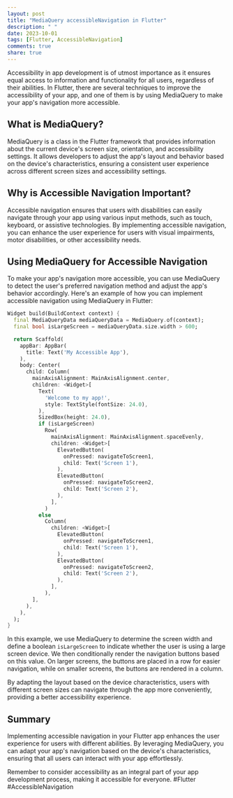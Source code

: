 ```yaml
---
layout: post
title: "MediaQuery accessibleNavigation in Flutter"
description: " "
date: 2023-10-01
tags: [Flutter, AccessibleNavigation]
comments: true
share: true
---
```


Accessibility in app development is of utmost importance as it ensures equal access to information and functionality for all users, regardless of their abilities. In Flutter, there are several techniques to improve the accessibility of your app, and one of them is by using MediaQuery to make your app's navigation more accessible.

## What is MediaQuery?

MediaQuery is a class in the Flutter framework that provides information about the current device's screen size, orientation, and accessibility settings. It allows developers to adjust the app's layout and behavior based on the device's characteristics, ensuring a consistent user experience across different screen sizes and accessibility settings.

## Why is Accessible Navigation Important?

Accessible navigation ensures that users with disabilities can easily navigate through your app using various input methods, such as touch, keyboard, or assistive technologies. By implementing accessible navigation, you can enhance the user experience for users with visual impairments, motor disabilities, or other accessibility needs.

## Using MediaQuery for Accessible Navigation

To make your app's navigation more accessible, you can use MediaQuery to detect the user's preferred navigation method and adjust the app's behavior accordingly. Here's an example of how you can implement accessible navigation using MediaQuery in Flutter:

```dart
Widget build(BuildContext context) {
  final MediaQueryData mediaQueryData = MediaQuery.of(context);
  final bool isLargeScreen = mediaQueryData.size.width > 600;

  return Scaffold(
    appBar: AppBar(
      title: Text('My Accessible App'),
    ),
    body: Center(
      child: Column(
        mainAxisAlignment: MainAxisAlignment.center,
        children: <Widget>[
          Text(
            'Welcome to my app!',
            style: TextStyle(fontSize: 24.0),
          ),
          SizedBox(height: 24.0),
          if (isLargeScreen)
            Row(
              mainAxisAlignment: MainAxisAlignment.spaceEvenly,
              children: <Widget>[
                ElevatedButton(
                  onPressed: navigateToScreen1,
                  child: Text('Screen 1'),
                ),
                ElevatedButton(
                  onPressed: navigateToScreen2,
                  child: Text('Screen 2'),
                ),
              ],
            )
          else
            Column(
              children: <Widget>[
                ElevatedButton(
                  onPressed: navigateToScreen1,
                  child: Text('Screen 1'),
                ),
                ElevatedButton(
                  onPressed: navigateToScreen2,
                  child: Text('Screen 2'),
                ),
              ],
            ),
        ],
      ),
    ),
  );
}
```

In this example, we use MediaQuery to determine the screen width and define a boolean `isLargeScreen` to indicate whether the user is using a large screen device. We then conditionally render the navigation buttons based on this value. On larger screens, the buttons are placed in a row for easier navigation, while on smaller screens, the buttons are rendered in a column.

By adapting the layout based on the device characteristics, users with different screen sizes can navigate through the app more conveniently, providing a better accessibility experience.

## Summary

Implementing accessible navigation in your Flutter app enhances the user experience for users with different abilities. By leveraging MediaQuery, you can adapt your app's navigation based on the device's characteristics, ensuring that all users can interact with your app effortlessly.

Remember to consider accessibility as an integral part of your app development process, making it accessible for everyone. #Flutter #AccessibleNavigation